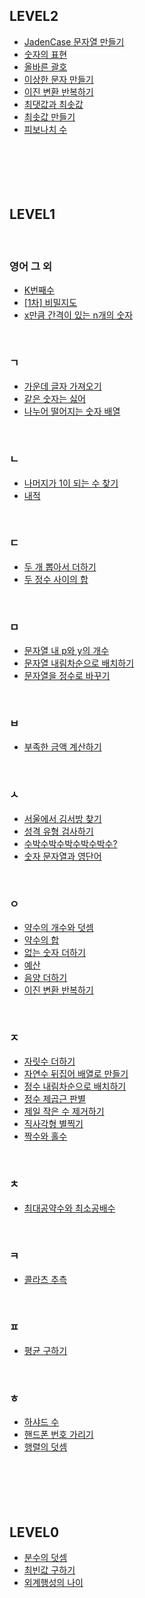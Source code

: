 
## LEVEL2
- [JadenCase 문자열 만들기](https://github.com/haeburney/PROGRAMMERS/blob/main/LEVEL2/JadenCase%20%EB%AC%B8%EC%9E%90%EC%97%B4%20%EB%A7%8C%EB%93%A4%EA%B8%B0.js) <br>
- [숫자의 표현](https://github.com/haeburney/PROGRAMMERS/blob/main/LEVEL2/%EC%88%AB%EC%9E%90%EC%9D%98%20%ED%91%9C%ED%98%84.js) <br>
- [올바른 괄호](https://github.com/haeburney/PROGRAMMERS/blob/main/LEVEL2/%EC%98%AC%EB%B0%94%EB%A5%B8%20%EA%B4%84%ED%98%B8.js) <br>
- [이상한 문자 만들기](https://github.com/haeburney/PROGRAMMERS/blob/main/LEVEL2/%EC%9D%B4%EC%83%81%ED%95%9C%20%EB%AC%B8%EC%9E%90%20%EB%A7%8C%EB%93%A4%EA%B8%B0.js) <br>
- [이진 변환 반복하기](https://github.com/haeburney/PROGRAMMERS/blob/main/LEVEL2/%EC%9D%B4%EC%A7%84%20%EB%B3%80%ED%99%98%20%EB%B0%98%EB%B3%B5%ED%95%98%EA%B8%B0.js) <br>
- [최댓값과 최솟값](https://github.com/haeburney/PROGRAMMERS/blob/main/LEVEL2/%EC%B5%9C%EB%8C%93%EA%B0%92%EA%B3%BC%20%EC%B5%9C%EC%86%9F%EA%B0%92.js) <br>
- [최솟값 만들기](https://github.com/haeburney/PROGRAMMERS/blob/main/LEVEL2/%EC%B5%9C%EC%86%9F%EA%B0%92%20%EB%A7%8C%EB%93%A4%EA%B8%B0.js) <br>
- [피보나치 수](https://github.com/haeburney/PROGRAMMERS/blob/main/LEVEL2/%ED%94%BC%EB%B3%B4%EB%82%98%EC%B9%98%20%EC%88%98.js) <br>
[]()
[]()
[]()
[]()
[]()
<br><br><br><br><br>

## LEVEL1

<br>
 
### 영어 그 외
- [K번째수](https://github.com/haeburney/PROGRAMMERS/blob/main/LEVEL1/K%EB%B2%88%EC%A7%B8%EC%88%98.js) <br>
- [[1차] 비밀지도](https://github.com/haeburney/PROGRAMMERS/blob/main/LEVEL1/%5B1%EC%B0%A8%5D%20%EB%B9%84%EB%B0%80%EC%A7%80%EB%8F%84.js) <br>
- [x만큼 간격이 있는 n개의 숫자](https://github.com/haeburney/PROGRAMMERS/blob/main/LEVEL1/x%EB%A7%8C%ED%81%BC%20%EA%B0%84%EA%B2%A9%EC%9D%B4%20%EC%9E%88%EB%8A%94%20n%EA%B0%9C%EC%9D%98%20%EC%88%AB%EC%9E%90.js) <br>

<br>
 
### ㄱ
- [가운데 글자 가져오기](https://github.com/haeburney/PROGRAMMERS/blob/main/LEVEL1/%EA%B0%80%EC%9A%B4%EB%8D%B0%20%EA%B8%80%EC%9E%90%20%EA%B0%80%EC%A0%B8%EC%98%A4%EA%B8%B0.js) <br>
- [같은 숫자는 싫어](https://github.com/haeburney/PROGRAMMERS/blob/main/LEVEL1/%EA%B0%99%EC%9D%80%20%EC%88%AB%EC%9E%90%EB%8A%94%20%EC%8B%AB%EC%96%B4.js) <br>
- [나누어 떨어지는 숫자 배열](https://github.com/haeburney/PROGRAMMERS/blob/main/LEVEL1/%EB%82%98%EB%88%84%EC%96%B4%20%EB%96%A8%EC%96%B4%EC%A7%80%EB%8A%94%20%EC%88%AB%EC%9E%90%20%EB%B0%B0%EC%97%B4.js) <br>

<br>
 

### ㄴ
- [나머지가 1이 되는 수 찾기](https://github.com/haeburney/PROGRAMMERS/blob/main/LEVEL1/%EB%82%98%EB%A8%B8%EC%A7%80%EA%B0%80%201%EC%9D%B4%20%EB%90%98%EB%8A%94%20%EC%88%98%20%EC%B0%BE%EA%B8%B0.js) <br>
- [내적](https://github.com/haeburney/PROGRAMMERS/blob/main/LEVEL1/%EB%82%B4%EC%A0%81.js) <br>


<br>
 
### ㄷ
- [두 개 뽑아서 더하기](https://github.com/haeburney/PROGRAMMERS/blob/main/LEVEL1/%EB%91%90%20%EA%B0%9C%20%EB%BD%91%EC%95%84%EC%84%9C%20%EB%8D%94%ED%95%98%EA%B8%B0.js) <br>
- [두 정수 사이의 합](https://github.com/haeburney/PROGRAMMERS/blob/main/LEVEL1/%EB%91%90%20%EC%A0%95%EC%88%98%20%EC%82%AC%EC%9D%B4%EC%9D%98%20%ED%95%A9.js) <br>


<br>
 
### ㅁ
- [문자열 내 p와 y의 개수](https://github.com/haeburney/PROGRAMMERS/blob/main/LEVEL1/%EB%AC%B8%EC%9E%90%EC%97%B4%20%EB%82%B4%20p%EC%99%80%20y%EC%9D%98%20%EA%B0%9C%EC%88%98.js) <br>
- [문자열 내림차순으로 배치하기](https://github.com/haeburney/PROGRAMMERS/blob/main/LEVEL1/%EB%AC%B8%EC%9E%90%EC%97%B4%20%EB%82%B4%EB%A6%BC%EC%B0%A8%EC%88%9C%EC%9C%BC%EB%A1%9C%20%EB%B0%B0%EC%B9%98%ED%95%98%EA%B8%B0.java) <br>
- [문자열을 정수로 바꾸기](https://github.com/haeburney/PROGRAMMERS/blob/main/LEVEL1/%EB%AC%B8%EC%9E%90%EC%97%B4%EC%9D%84%20%EC%A0%95%EC%88%98%EB%A1%9C%20%EB%B0%94%EA%BE%B8%EA%B8%B0.js) <br>

<br>
 
### ㅂ
- [부족한 금액 계산하기](https://github.com/haeburney/PROGRAMMERS/blob/main/LEVEL1/%EB%B6%80%EC%A1%B1%ED%95%9C%20%EA%B8%88%EC%95%A1%20%EA%B3%84%EC%82%B0%ED%95%98%EA%B8%B0.js) <br>

<br>
 
### ㅅ
- [서울에서 김서방 찾기](https://github.com/haeburney/PROGRAMMERS/blob/main/LEVEL1/%EC%84%9C%EC%9A%B8%EC%97%90%EC%84%9C%20%EA%B9%80%EC%84%9C%EB%B0%A9%20%EC%B0%BE%EA%B8%B0.js) <br>
- [성격 유형 검사하기](https://github.com/haeburney/PROGRAMMERS/blob/main/LEVEL1/%EC%84%B1%EA%B2%A9%20%EC%9C%A0%ED%98%95%20%EA%B2%80%EC%82%AC%ED%95%98%EA%B8%B0.js) <br>
- [수박수박수박수박수박수?](https://github.com/haeburney/PROGRAMMERS/blob/main/LEVEL1/%EC%88%98%EB%B0%95%EC%88%98%EB%B0%95%EC%88%98%EB%B0%95%EC%88%98%EB%B0%95%EC%88%98%EB%B0%95%EC%88%98%3F.js) <br>
- [숫자 문자열과 영단어](https://github.com/haeburney/PROGRAMMERS/blob/main/LEVEL1/%EC%88%AB%EC%9E%90%20%EB%AC%B8%EC%9E%90%EC%97%B4%EA%B3%BC%20%EC%98%81%EB%8B%A8%EC%96%B4.java) <br>

<br>
 
### ㅇ
- [약수의 개수와 덧셈](https://github.com/haeburney/PROGRAMMERS/blob/main/LEVEL1/%EC%95%BD%EC%88%98%EC%9D%98%20%EA%B0%9C%EC%88%98%EC%99%80%20%EB%8D%A7%EC%85%88.js) <br>
- [약수의 합](https://github.com/haeburney/PROGRAMMERS/blob/main/LEVEL1/%EC%95%BD%EC%88%98%EC%9D%98%20%ED%95%A9.js) <br>
- [없는 숫자 더하기](https://github.com/haeburney/PROGRAMMERS/blob/main/LEVEL1/%EC%97%86%EB%8A%94%20%EC%88%AB%EC%9E%90%20%EB%8D%94%ED%95%98%EA%B8%B0.js) <br>
- [예산](https://github.com/haeburney/PROGRAMMERS/blob/main/LEVEL1/%EC%98%88%EC%82%B0.js) <br>
- [음양 더하기](https://github.com/haeburney/PROGRAMMERS/blob/main/LEVEL1/%EC%9D%8C%EC%96%91%20%EB%8D%94%ED%95%98%EA%B8%B0.js) <br>
- [이진 변환 반복하기](https://github.com/haeburney/PROGRAMMERS/blob/main/LEVEL1/%EC%9D%B4%EC%A7%84%20%EB%B3%80%ED%99%98%20%EB%B0%98%EB%B3%B5%ED%95%98%EA%B8%B0.js) <br>

<br>
 
### ㅈ
- [자릿수 더하기](https://github.com/haeburney/PROGRAMMERS/blob/main/LEVEL1/%EC%9E%90%EB%A6%BF%EC%88%98%20%EB%8D%94%ED%95%98%EA%B8%B0.js) <br>
- [자연수 뒤집어 배열로 만들기](https://github.com/haeburney/PROGRAMMERS/blob/main/LEVEL1/%EC%9E%90%EC%97%B0%EC%88%98%20%EB%92%A4%EC%A7%91%EC%96%B4%20%EB%B0%B0%EC%97%B4%EB%A1%9C%20%EB%A7%8C%EB%93%A4%EA%B8%B0.js) <br>
- [정수 내림차순으로 배치하기](https://github.com/haeburney/PROGRAMMERS/blob/main/LEVEL1/%EC%A0%95%EC%88%98%20%EB%82%B4%EB%A6%BC%EC%B0%A8%EC%88%9C%EC%9C%BC%EB%A1%9C%20%EB%B0%B0%EC%B9%98%ED%95%98%EA%B8%B0.js) <br>
- [정수 제곱근 판별](https://github.com/haeburney/PROGRAMMERS/blob/main/LEVEL1/%EC%A0%95%EC%88%98%20%EC%A0%9C%EA%B3%B1%EA%B7%BC%20%ED%8C%90%EB%B3%84.js) <br>
- [제일 작은 수 제거하기](https://github.com/haeburney/PROGRAMMERS/blob/main/LEVEL1/%EC%A0%9C%EC%9D%BC%20%EC%9E%91%EC%9D%80%20%EC%88%98%20%EC%A0%9C%EA%B1%B0%ED%95%98%EA%B8%B0.js) <br>
- [직사각형 별찍기](https://github.com/haeburney/PROGRAMMERS/blob/main/LEVEL1/%EC%A7%81%EC%82%AC%EA%B0%81%ED%98%95%20%EB%B3%84%EC%B0%8D%EA%B8%B0.js) <br>
- [짝수와 홀수](https://github.com/haeburney/PROGRAMMERS/blob/main/LEVEL1/%EC%A7%9D%EC%88%98%EC%99%80%20%ED%99%80%EC%88%98.js) <br>

<br>
 
### ㅊ
- [최대공약수와 최소공배수](https://github.com/haeburney/PROGRAMMERS/blob/main/LEVEL1/%EC%B5%9C%EB%8C%80%EA%B3%B5%EC%95%BD%EC%88%98%EC%99%80%20%EC%B5%9C%EC%86%8C%EA%B3%B5%EB%B0%B0%EC%88%98.js) <br>

<br>
 
### ㅋ
- [콜라츠 추측](https://github.com/haeburney/PROGRAMMERS/blob/main/LEVEL1/%EC%BD%9C%EB%9D%BC%EC%B8%A0%20%EC%B6%94%EC%B8%A1.js) <br>


<br>
 
### ㅍ
- [평균 구하기](https://github.com/haeburney/PROGRAMMERS/blob/main/LEVEL1/%ED%8F%89%EA%B7%A0%20%EA%B5%AC%ED%95%98%EA%B8%B0.js) <br>

<br>
 
### ㅎ
- [하샤드 수](https://github.com/haeburney/PROGRAMMERS/blob/main/LEVEL1/%ED%95%98%EC%83%A4%EB%93%9C%20%EC%88%98.js) <br>
- [핸드폰 번호 가리기](https://github.com/haeburney/PROGRAMMERS/blob/main/LEVEL1/%ED%95%B8%EB%93%9C%ED%8F%B0%20%EB%B2%88%ED%98%B8%20%EA%B0%80%EB%A6%AC%EA%B8%B0.js) <br>
- [행렬의 덧셈](https://github.com/haeburney/PROGRAMMERS/blob/main/LEVEL1/%ED%96%89%EB%A0%AC%EC%9D%98%20%EB%8D%A7%EC%85%88.js) <br>
[]()
[]()
[]()
[]()
[]()
<br><br><br><br><br>

## LEVEL0
- [분수의 덧셈](https://github.com/haeburney/PROGRAMMERS/blob/main/LEVEL0/%EB%B6%84%EC%88%98%EC%9D%98%20%EB%8D%A7%EC%85%88.js) <br>
- [최빈값 구하기](https://github.com/haeburney/PROGRAMMERS/blob/main/LEVEL0/%EC%B5%9C%EB%B9%88%EA%B0%92%20%EA%B5%AC%ED%95%98%EA%B8%B0.js) <br>
- [외계행성의 나이](https://github.com/haeburney/PROGRAMMERS/blob/main/LEVEL0/%EC%99%B8%EA%B3%84%ED%96%89%EC%84%B1%EC%9D%98%EB%82%98%EC%9D%B4.java) <br>
[]()
[]()
[]()
[]()
[]()
<br><br><br><br><br>
